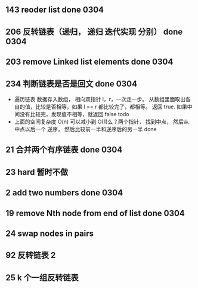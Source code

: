 ## 143 reoder list done 0304

## 206 反转链表（递归， 递归 迭代实现 分别） done 0304

## 203 remove Linked list elements done 0304

## 234 判断链表是否是回文 done 0304

- 遍历链表 数据存入数组， 相向双指针 l，r，一次走一步。 从数组里面取出各自的值，比较是否相等，如果 l == r 都比较完了，都相等。 返回 true. 如果中间没有比较完，发现值不相等，就返回 false todo
- 上面的空间复杂度 O(n) 可以减小到 O(1)么？两个指针， 找到中点， 然后从中点以后一个 逆序， 然后比较前一半和逆序后的另一半 done

## 21 合并两个有序链表 done 0304

## 23 hard 暂时不做

## 2 add two numbers done 0304

## 19 remove Nth node from end of list done 0304

## 24 swap nodes in pairs

## 92 反转链表 2

## 25 k 个一组反转链表
